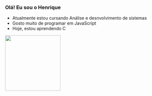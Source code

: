 ### Olá! Eu sou o Henrique



-  Atualmente estou cursando Análise e desnvolvimento de sistemas
-  Gosto muito de programar em JavaScript
-  Hoje, estou aprendendo C

<div>
<a href="https://github.com/henriquemoraescod">
<img height="180em" src="https://github-readme-stats.vercel.app/api?username=henriquemoraescod&show_icons=true&theme=dark&include_all_commits=true&count_private=true"/>
</div>

